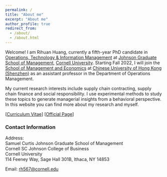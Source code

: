 ```yaml
---
permalink: /
title: "About me"
excerpt: "About me"
author_profile: true
redirect_from: 
  - /about/
  - /about.html
---
```


Welcome! I am Rihuan Huang, currently a fifth-year PhD candidate in [Operations, Technology & Information Management](https://business.cornell.edu/faculty-research/areas/operations-technology-and-information-management/) at [Johnson Graduate School of Management](https://www.johnson.cornell.edu/), [Cornell University](https://www.cornell.edu/). 
Starting Fall 2022, I will join the [School of Management 
and Economics](https://sme.cuhk.edu.cn/en) at [Chinese University of Hong Kong (Shenzhen)](https://www.cuhk.edu.cn/en) as an assistant professor 
in the Department of Operations Management.

My current research interests include supply chain contracting, supply chain finance and social responsibility. I use 
experimental methods to study these topics to generate managerial insights from a behavioral perspective. In this 
website you can find more about my research and myself. 

[[Curriculum Vitae](https://rihuanhuang.github.io/files/CV_rihuanhuang.pdf)] 
[[Official Page](https://www.johnson.cornell.edu/programs/phd-program/current-students/rh567/)]


### Contact Information

Address:<br />
Samuel Curtis Johnson Graduate School of Management 
<br />
Cornell SC Johnson College of Business
<br />
Cornell University
<br />
114 Feeney Way, Sage Hall 301B, Ithaca, NY 14853

Email: [rh567@cornell.edu](mailto:rh567@cornell.edu)

<script type='text/javascript' id='clustrmaps' src='//cdn.clustrmaps.com/map_v2.js?cl=ffffff&w=70&t=n&d=JcipEIJFW-dkhJcB4z_6Jp7_Ri_X9ng5LK5H8qNNy1M&co=ffffff&cmo=ffffff&cmn=ffffff'></script>
